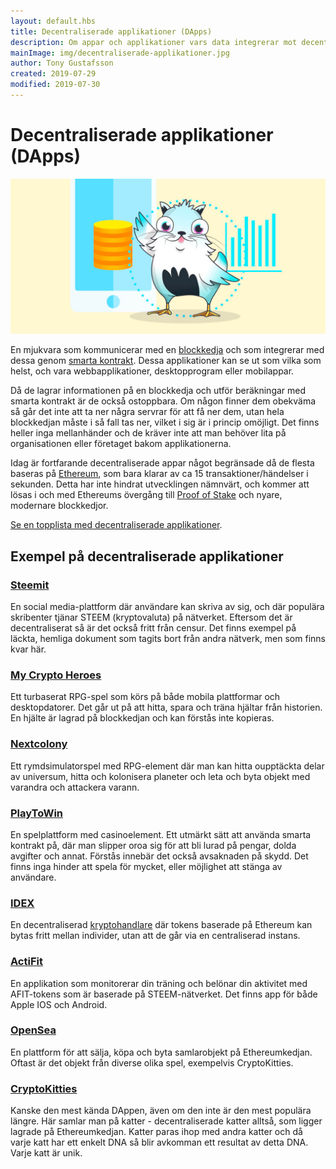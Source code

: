 ```yaml
---
layout: default.hbs
title: Decentraliserade applikationer (DApps)
description: Om appar och applikationer vars data integrerar mot decentraliserade system och blockkedjor. Detta möjliggör ostoppbara och ocensurerbara applikationer.
mainImage: img/decentraliserade-applikationer.jpg
author: Tony Gustafsson
created: 2019-07-29
modified: 2019-07-30
---
```


# Decentraliserade applikationer (DApps)

![CryptoKitties](../img/decentraliserade-applikationer.jpg 'CryptoKitties')

En mjukvara som kommunicerar med en [blockkedja](/tekniker/blockkedjor.html) och som integrerar med dessa genom [smarta kontrakt](/tekniker/smarta-kontrakt.html). Dessa applikationer kan se ut som vilka som helst, och vara webbapplikationer, desktopprogram eller mobilappar.

Då de lagrar informationen på en blockkedja och utför beräkningar med smarta kontrakt är de också ostoppbara. Om någon finner dem obekväma så går det inte att ta ner några servrar för att få ner dem, utan hela blockkedjan måste i så fall tas ner, vilket i sig är i princip omöjligt. Det finns heller inga mellanhänder och de kräver inte att man behöver lita på organisationen eller företaget bakom applikationerna.

Idag är fortfarande decentraliserade appar något begränsade då de flesta baseras på [Ethereum](/kryptovalutor/ethereum.html), som bara klarar av ca 15 transaktioner/händelser i sekunden. Detta har inte hindrat utvecklingen nämnvärt, och kommer att lösas i och med Ethereums övergång till [Proof of Stake](/tekniker/proof-of-stake.html) och nyare, modernare blockkedjor.

[Se en topplista med decentraliserade applikationer](https://www.stateofthedapps.com/).

## Exempel på decentraliserade applikationer

### [Steemit](https://steemit.com/)

En social media-plattform där användare kan skriva av sig, och där populära skribenter tjänar STEEM (kryptovaluta) på nätverket. Eftersom det är decentraliserat så är det också fritt från censur. Det finns exempel på läckta, hemliga dokument som tagits bort från andra nätverk, men som finns kvar här.

### [My Crypto Heroes](https://www.mycryptoheroes.net/)

Ett turbaserat RPG-spel som körs på både mobila plattformar och desktopdatorer. Det går ut på att hitta, spara och träna hjältar från historien. En hjälte är lagrad på blockkedjan och kan förstås inte kopieras.

### [Nextcolony](https://nextcolony.io/)

Ett rymdsimulatorspel med RPG-element där man kan hitta oupptäckta delar av universum, hitta och kolonisera planeter och leta och byta objekt med varandra och attackera varann.

### [PlayToWin](https://playtowin.io/)

En spelplattform med casinoelement. Ett utmärkt sätt att använda smarta kontrakt på, där man slipper oroa sig för att bli lurad på pengar, dolda avgifter och annat. Förstås innebär det också avsaknaden på skydd. Det finns inga hinder att spela för mycket, eller möjlighet att stänga av användare.

### [IDEX](https://idex.market)

En decentraliserad [kryptohandlare](/marknaden/kryptohandlare.html) där tokens baserade på Ethereum kan bytas fritt mellan individer, utan att de går via en centraliserad instans.

### [ActiFit](https://actifit.io)

En applikation som monitorerar din träning och belönar din aktivitet med AFIT-tokens som är baserade på STEEM-nätverket. Det finns app för både Apple IOS och Android.

### [OpenSea](https://opensea.io/)

En plattform för att sälja, köpa och byta samlarobjekt på Ethereumkedjan. Oftast är det objekt från diverse olika spel, exempelvis CryptoKitties.

### [CryptoKitties](http://www.cryptokitties.co)

Kanske den mest kända DAppen, även om den inte är den mest populära längre. Här samlar man på katter - decentraliserade katter alltså, som ligger lagrade på Ethereumkedjan. Katter paras ihop med andra katter och då varje katt har ett enkelt DNA så blir avkomman ett resultat av detta DNA. Varje katt är unik.
